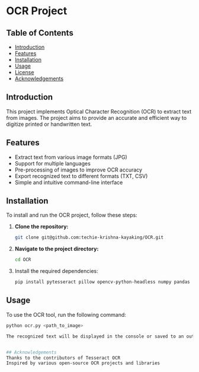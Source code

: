 # OCR Project

## Table of Contents
- [Introduction](#introduction)
- [Features](#features)
- [Installation](#installation)
- [Usage](#usage)
- [License](#license)
- [Acknowledgements](#acknowledgements)

## Introduction
This project implements Optical Character Recognition (OCR) to extract text from images. The project aims to provide an accurate and efficient way to digitize printed or handwritten text.

## Features
- Extract text from various image formats (JPG)
- Support for multiple languages
- Pre-processing of images to improve OCR accuracy
- Export recognized text to different formats (TXT, CSV)
- Simple and intuitive command-line interface

## Installation
To install and run the OCR project, follow these steps:

1. **Clone the repository:**
   ```sh
   git clone git@github.com:techie-krishna-kayaking/OCR.git

2. **Navigate to the project directory:**
   ```sh
   cd OCR
   
4. Install the required dependencies:
   ```sh
   pip install pytesseract pillow opencv-python-headless numpy pandas pymupdf


## Usage
To use the OCR tool, run the following command:
   ```sh
   python ocr.py <path_to_image>

The recognized text will be displayed in the console or saved to an output file, depending on the command-line options used.


## Acknowledgements
Thanks to the contributors of Tesseract OCR
Inspired by various open-source OCR projects and libraries

